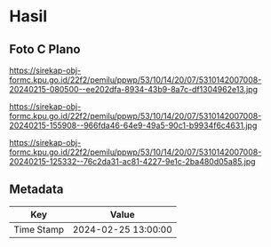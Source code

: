 # Hasil

## Foto C Plano

https://sirekap-obj-formc.kpu.go.id/22f2/pemilu/ppwp/53/10/14/20/07/5310142007008-20240215-080500--ee202dfa-8934-43b9-8a7c-df1304962e13.jpg

https://sirekap-obj-formc.kpu.go.id/22f2/pemilu/ppwp/53/10/14/20/07/5310142007008-20240215-155908--966fda46-64e9-49a5-90c1-b9934f6c4631.jpg

https://sirekap-obj-formc.kpu.go.id/22f2/pemilu/ppwp/53/10/14/20/07/5310142007008-20240215-125332--76c2da31-ac81-4227-9e1c-2ba480d05a85.jpg


## Metadata

| Key        | Value               |
| ---------- | ------------------- |
| Time Stamp | 2024-02-25 13:00:00 |



